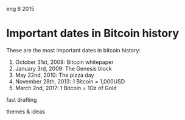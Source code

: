 <permalink>eng</permalink>
<month>8</month>
<year>2015</year>

# Important dates in Bitcoin history

These are the most important dates in bitcoin history:

1. October 31st, 2008: Bitcoin whitepaper
2. January 3rd, 2009: The Genesis block
3. May 22nd, 2010: The pizza day
4. November 28th, 2013: 1 Bitcoin = 1,000USD
5. March 2nd, 2017: 1 Bitcoin = 1Oz of Gold

<hidden>fast drafting</hidden>

<hidden>themes & ideas</hidden>

